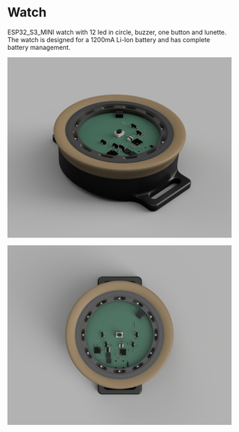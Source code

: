 # Watch
ESP32_S3_MINI watch with 12 led in circle, buzzer, one button and lunette.
The watch is designed for a 1200mA Li-Ion battery and has complete battery management.

![](img/FusionRenderSide.PNG)

![](img/FusionRenderTop.PNG)